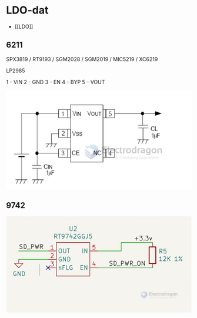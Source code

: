 
# LDO-dat 

- [[LDO]]


## 6211 

SPX3819 / RT9193 / SGM2028 / SGM2019 / MIC5219 / XC6219

LP2985

1 - VIN
2 - GND
3 - EN
4 - BYP
5 - VOUT


![](2024-01-18-17-59-04.png)


## 9742 

![](2024-01-18-18-11-53.png)